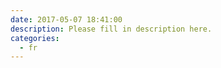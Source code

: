 ```yaml
---
date: 2017-05-07 18:41:00
description: Please fill in description here.
categories:
  - fr
---
```



